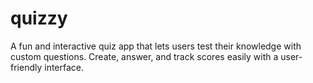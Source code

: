 # quizzy
A fun and interactive quiz app that lets users test their knowledge with custom questions. Create, answer, and track scores easily with a user-friendly interface.
